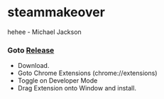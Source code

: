 # steammakeover
hehee - Michael Jackson

### Goto [Release](https://github.com/theeSpark/steammakeover/releases)

* Download.
* Goto Chrome Extensions (chrome://extensions)
* Toggle on Developer Mode
* Drag Extension onto Window and install.
